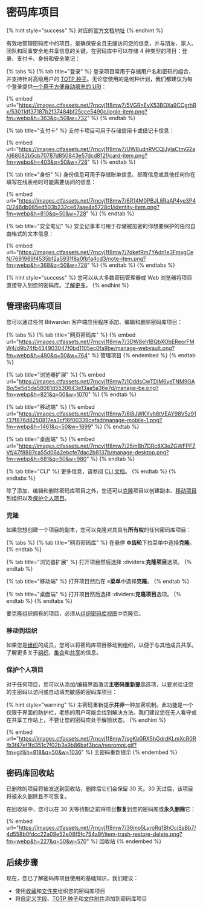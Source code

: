 # 密码库项目

{% hint style="success" %}
对应的[官方文档地址](https://bitwarden.com/help/article/managing-items/)
{% endhint %}

有效地管理密码库中的项目，是确保安全且无缝访问您的信息，并与朋友、家人、团队和同事安全地共享信息的关键。在密码库中可以存储 4 种类型的项目：登录、支付卡、身份和安全笔记：

{% tabs %}
{% tab title="登录" %}
登录项目常用于存储用户名和密码的组合，并支持针对高级用户的 [TOTP 种子](totp.md)。无论您使用的是何种计划，我们都建议为每个登录提供[一个用于方便自动填充的 URI](../auto-fill/using-uris.md)：

{% embed url="https://images.ctfassets.net/7rncvj1f8mw7/5VGRnEvX53BOXa9CCgrhRx/53011df37187b2f37484bf25cce5490c/login-item.png?fm=webp&h=363&q=50&w=732" %}
{% endtab %}

{% tab title="支付卡" %}
支付卡项目可用于存储信用卡或借记卡信息：

{% embed url="https://images.ctfassets.net/7rncvj1f8mw7/UW8udnRVCQlJyIaCtmG2a/d68082b5cb70787d850843e57dcd812f/card-item.png?fm=webp&h=403&q=50&w=728" %}
{% endtab %}

{% tab title="身份" %}
身份信息可用于存储账单信息、邮寄信息或其他任何你在填写在线表格时可能需要访问的信息：

{% embed url="https://images.ctfassets.net/7rncvj1f8mw7/6R14M0PBJL8RaAP4ye3P4O/246db985ed503b232ce67aae4a5728c1/identity-item.png?fm=webp&h=810&q=50&w=728" %}
{% endtab %}

{% tab title="安全笔记" %}
安全记事本可用于存储被加密的你想要保护的任何自由格式的文本信息：

{% embed url="https://images.ctfassets.net/7rncvj1f8mw7/7dkefRm7YAdn1e3FmxgCeN/7691989f4535bf2a5931f8a0fbfa4cd3/note-item.png?fm=webp&h=368&q=50&w=728" %}
{% endtab %}
{% endtabs %}

{% hint style="success" %}
您可以从大多数密码管理器或 Web 浏览器将项目直接导入到您的密码库。[了解更多](../import-export/import-data-to-your-vault.md)。
{% endhint %}

## 管理密码库项目 <a href="#manage-vault-items" id="manage-vault-items"></a>

您可以通过任何 Bitwarden 客户端应用程序添加、编辑和删除密码库项目：

{% tabs %}
{% tab title="网页密码库" %}
{% embed url="https://images.ctfassets.net/7rncvj1f8mw7/3DW8eh1BQbXObEReorFMW4/d9b74fb434903047f0bd1105ec0fa9be/manage-webvault.png?fm=webp&h=480&q=50&w=764" %}
管理项目
{% endembed %}
{% endtab %}

{% tab title="浏览器扩展" %}
{% embed url="https://images.ctfassets.net/7rncvj1f8mw7/1OddsCwTDlM6yeTNM9GABo/5e5d5da58061d5530643e13aa5a36e7d/manage-be.png?fm=webp&h=821&q=50&w=1070" %}
{% endtab %}

{% tab title="移动端" %}
{% embed url="https://images.ctfassets.net/7rncvj1f8mw7/6l8JWKYvh6tVEAY98V5z91/37f876d8250817ea3cf16f00339cefad/manage-mobile-1.png?fm=webp&h=1461&q=50&w=1899" %}
{% endtab %}

{% tab title="桌面端" %}
{% embed url="https://images.ctfassets.net/7rncvj1f8mw7/25mBh7DRc8X3eZGWFPFZVf/47f8887ca55d06a2ebcfe7dac2b8137b/manage-desktop.png?fm=webp&h=681&q=50&w=980" %}
{% endtab %}

{% tab title="CLI" %}
更多信息，请参阅 [CLI 文档](../getting-started/bitwarden-cli.md)。
{% endtab %}
{% endtabs %}

除了添加、编辑和删除密码库项目之外，您还可以[克隆](vault-items.md#clone)项目以创建副本、[移动项目](vault-items.md#move-to-organization)到组织以及[保护个人项目](vault-items.md#protect-individual-items)。

### 克隆 <a href="#clone" id="clone"></a>

如果您想创建一个项目的副本，您可以克隆对其具有**所有权**的任何密码库项目：

{% tabs %}
{% tab title="网页密码库" %}
在悬停 **⚙️齿轮**下拉菜单中选择**克隆**。
{% endtab %}

{% tab title="浏览器扩展" %}
打开项目然后选择 :dividers:**克隆项目**选项。
{% endtab %}

{% tab title="移动端" %}
打开项目然后在 **≡菜单**中选择**克隆**。
{% endtab %}

{% tab title="桌面端" %}
打开项目然后选择 :dividers:**克隆项目**选项。
{% endtab %}
{% endtabs %}

要克隆组织拥有的项目，必须从[组织密码库视图](../getting-started/getting-started-with-organizations.md#get-to-know-your-organization)中克隆它。

### 移动到组织 <a href="#move-to-organization" id="move-to-organization"></a>

如果您是[组织](../organizations/organizations.md)的成员，您可以将密码库项目移动到组织，以便于与其他成员共享。了解更多关于[组织](../organizations/)、[集合](../organizations/collections.md)和[共享](../organizations/sharing.md)的信息。

### 保护个人项目 <a href="#protect-individual-items" id="protect-individual-items"></a>

对于任何项目，您可以从添加/编辑界面激活**主密码重新提示**选项，以要求验证您的主密码以访问或自动填充敏感的密码库项目：

{% hint style="warning" %}
主密码重新提示**并非**一种加密机制。此功能是一个仅限于界面的防护栏，老练的用户可能会找到解决方法。我们建议您在无人看守或在共享工作站上，不要让您的密码库处于解锁状态。
{% endhint %}

{% embed url="https://images.ctfassets.net/7rncvj1f8mw7/sgKb0RX5hGdrdKLmXcR0R/b3f47ef1fd351c7f02b3a9b86baf3bca/reprompt.gif?fm=gif&h=818&q=50&w=1036" %}
主密码重新提示
{% endembed %}

## 密码库回收站 <a href="#vault-trash" id="vault-trash"></a>

已删除的项目将被发送到回收站，删除后它们会保留 30 天。30 天过后，该项目将被永久删除且不可恢复。

在回收站中，您可以在 30 天等待期之前将项目**恢复**到您的密码库或**永久删除**它：

{% embed url="https://images.ctfassets.net/7rncvj1f8mw7/36mo5LyroRq1BhOcjSsBb7/4d558b0fdcc22a09e52e08f5fc754a9f/item-trash-restore-delete.png?fm=webp&h=227&q=50&w=570" %}
回收站
{% endembed %}

## 后续步骤 <a href="#next-steps" id="next-steps"></a>

现在，您已了解密码库项目使用的基础知识，我们建议：

* 使用[收藏](favorites.md)和[文件夹](folders.md)组织您的密码库项目
* 将[自定义字段](custom-fields.md)、[TOTP 种子](totp.md)和[文件附件](file-attachments.md)添加到密码库项目
